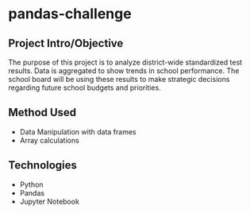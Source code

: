 # pandas-challenge

## Project Intro/Objective
  The purpose of this project is to analyze district-wide standardized test results. Data is aggregated to show trends in school performance. The school board will be using these results to make strategic decisions regarding future school budgets and priorities.

## Method Used
  - Data Manipulation with data frames
  - Array calculations

## Technologies
  - Python
  - Pandas
  - Jupyter Notebook

